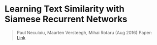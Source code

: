 # Learning Text Similarity with Siamese Recurrent Networks
> Paul Neculoiu, Maarten Versteegh, Mihai Rotaru (Aug 2016)
> Paper: [Link](https://www.aclweb.org/anthology/W16-1617/)
> 
